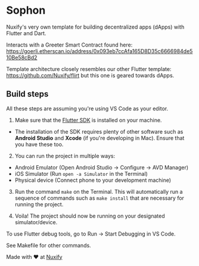 # Sophon

Nuxify's very own template for building decentralized apps (dApps) with Flutter and Dart.

Interacts with a Greeter Smart Contract found here: https://goerli.etherscan.io/address/0x093eb7ccAfa165D8D35c6666984de510Be58cBd2

Template architecture closely resembles our other Flutter template: https://github.com/Nuxify/flirt but this one is geared towards dApps.
## Build steps

All these steps are assuming you're using VS Code as your editor.

1. Make sure that the [Flutter SDK](https://flutter.dev/docs/get-started/install) is installed on your machine. 
- The installation of the SDK requires plenty of other software such as **Android Studio** and **Xcode** (if you're developing in Mac). Ensure that you have these too.

2. You can run the project in multiple ways:
- Android Emulator (Open Android Studio -> Configure -> AVD Manager)
- iOS Simulator (Run ```open -a Simulator``` in the Terminal)
- Physical device (Connect phone to your development machine)

3. Run the command ``make`` on the Terminal. This will automatically run a sequence of commands such as ```make install``` that are necessary for running the project.

4. Voila! The project should now be running on your designated simulator/device.

To use Flutter debug tools, go to Run -> Start Debugging in VS Code.

See Makefile for other commands.

Made with ❤️ at [Nuxify](https://nuxify.tech)
